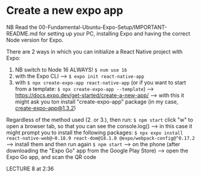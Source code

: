 # Create a new expo app

NB Read the 00-Fundamental-Ubuntu-Expo-Setup/IMPORTANT-README.md for setting up your PC, installing Expo and having the correct Node version for Expo.

There are 2 ways in which you can initialize a React Native project with Expo:
1. NB switch to Node 16 ALWAYS! `$ nvm use 16`
2. with the Expo CLI --> `$ expo init react-native-app`
3. with `$ npx create-expo-app react-native-app` (or if you want to start from a template: `$ npx create-expo-app --template`) --> https://docs.expo.dev/get-started/create-a-new-app/ --> with this it might ask you ton install "create-expo-app" package (in my case, create-expo-app@1.3.2)

Regardless of the method used (2. or 3.), then run:
`$ npm start`
click "w" to open a browser tab, so that you can see the console.log()
--> in this case it might prompt you to install the following packages: 
`$ npx expo install react-native-web@~0.18.9 react-dom@18.1.0 @expo/webpack-config@^0.17.2`
--> install them and then run again `$ npm start`
--> on the phone (after downloading the "Expo Go" app from the Google Play Store) --> open the Expo Go app, and scan the QR code


LECTURE 8 at 2:36